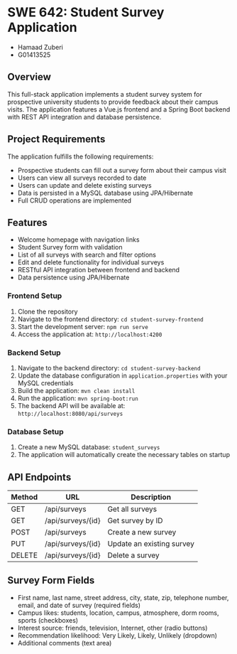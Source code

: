 # SWE 642: Student Survey Application

- Hamaad Zuberi
- G01413525

## Overview
This full-stack application implements a student survey system for prospective university students to provide feedback about their campus visits. The application features a Vue.js frontend and a Spring Boot backend with REST API integration and database persistence.

## Project Requirements
The application fulfills the following requirements:
- Prospective students can fill out a survey form about their campus visit
- Users can view all surveys recorded to date
- Users can update and delete existing surveys
- Data is persisted in a MySQL database using JPA/Hibernate
- Full CRUD operations are implemented

## Features
- Welcome homepage with navigation links
- Student Survey form with validation
- List of all surveys with search and filter options
- Edit and delete functionality for individual surveys
- RESTful API integration between frontend and backend
- Data persistence using JPA/Hibernate

### Frontend Setup
1. Clone the repository
2. Navigate to the frontend directory: `cd student-survey-frontend`
4. Start the development server: `npm run serve`
5. Access the application at: `http://localhost:4200`

### Backend Setup
1. Navigate to the backend directory: `cd student-survey-backend`
2. Update the database configuration in `application.properties` with your MySQL credentials
3. Build the application: `mvn clean install`
4. Run the application: `mvn spring-boot:run`
5. The backend API will be available at: `http://localhost:8080/api/surveys`

### Database Setup
1. Create a new MySQL database: `student_surveys`
2. The application will automatically create the necessary tables on startup

## API Endpoints

| Method | URL                      | Description                |
|--------|--------------------------|----------------------------|
| GET    | /api/surveys             | Get all surveys            |
| GET    | /api/surveys/{id}        | Get survey by ID           |
| POST   | /api/surveys             | Create a new survey        |
| PUT    | /api/surveys/{id}        | Update an existing survey  |
| DELETE | /api/surveys/{id}        | Delete a survey            |

## Survey Form Fields
- First name, last name, street address, city, state, zip, telephone number, email, and date of survey (required fields)
- Campus likes: students, location, campus, atmosphere, dorm rooms, sports (checkboxes)
- Interest source: friends, television, Internet, other (radio buttons)
- Recommendation likelihood: Very Likely, Likely, Unlikely (dropdown)
- Additional comments (text area)
